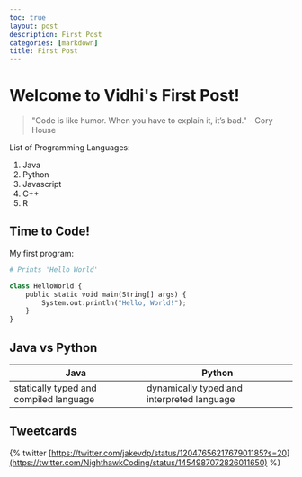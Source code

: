 ```yaml
---
toc: true
layout: post
description: First Post
categories: [markdown]
title: First Post
---
```

# Welcome to Vidhi's First Post!

> "Code is like humor. When you have to explain it, it’s bad." - Cory House


List of Programming Languages:

1. Java
2. Python
3. Javascript
5. C++
6. R


## Time to Code!

My first program:

```python
# Prints 'Hello World'

class HelloWorld {
    public static void main(String[] args) {
        System.out.println("Hello, World!"); 
    }
}
```


## Java vs Python

| Java | Python |
|-|-|
| statically typed and compiled language | dynamically typed and interpreted language |


## Tweetcards

{% twitter [https://twitter.com/jakevdp/status/1204765621767901185?s=20](https://twitter.com/NighthawkCoding/status/1454987072826011650) %}

